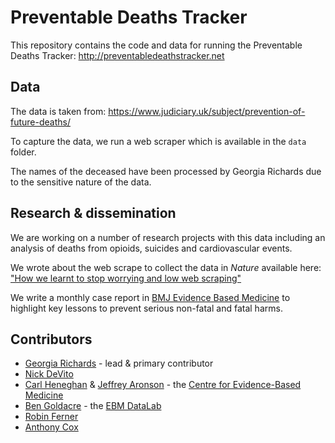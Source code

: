 # Preventable Deaths Tracker

This repository contains the code and data for running the Preventable Deaths Tracker: http://preventabledeathstracker.net 

## Data

The data is taken from: https://www.judiciary.uk/subject/prevention-of-future-deaths/ 

To capture the data, we run a web scraper which is available in the `data` folder. 

The names of the deceased have been processed by Georgia Richards due to the sensitive nature of the data.  


## Research & dissemination 

We are working on a number of research projects with this data including an analysis of deaths from opioids, suicides and cardiovascular events.

We wrote about the web scrape to collect the data in *Nature* available here: ["How we learnt to stop worrying and low web scraping"](https://www.nature.com/articles/d41586-020-02558-0)

We write a monthly case report in [BMJ Evidence Based Medicine](https://ebm.bmj.com/) to highlight key lessons to prevent serious non-fatal and fatal harms.

## Contributors 
* [Georgia Richards](https://www.phc.ox.ac.uk/team/georgia-richards) - lead & primary contributor
* [Nick DeVito](https://www.phc.ox.ac.uk/team/nicholas-devito) 
* [Carl Heneghan](https://www.phc.ox.ac.uk/team/carl-heneghan) & [Jeffrey Aronson](https://www.phc.ox.ac.uk/team/jeffrey-aronson) - the [Centre for Evidence-Based Medicine](https://www.cebm.ox.ac.uk/) 
* [Ben Goldacre](https://www.phc.ox.ac.uk/team/ben-goldacre) - the [EBM DataLab](https://ebmdatalab.net/)
* [Robin Ferner](https://www.birmingham.ac.uk/staff/profiles/clinical-sciences/Ferner-Robin.aspx) 
* [Anthony Cox](http://anthonycox.org/about/)

